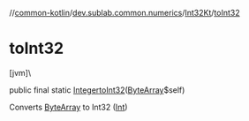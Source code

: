 //[common-kotlin](../../../index.md)/[dev.sublab.common.numerics](../index.md)/[Int32Kt](index.md)/[toInt32](to-int32.md)

# toInt32

[jvm]\

public final static [Integer](https://docs.oracle.com/javase/8/docs/api/java/lang/Integer.html)[toInt32](to-int32.md)([ByteArray](https://kotlinlang.org/api/latest/jvm/stdlib/kotlin/-byte-array/index.html)$self)

Converts [ByteArray](https://kotlinlang.org/api/latest/jvm/stdlib/kotlin/-byte-array/index.html) to Int32 ([Int](https://kotlinlang.org/api/latest/jvm/stdlib/kotlin/-int/index.html))
